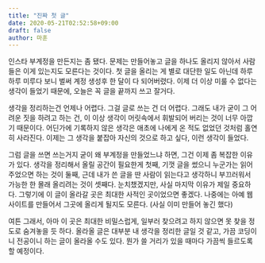 ```yaml
---
title: "진짜 첫 글"
date: 2020-05-21T02:52:58+09:00
draft: false
author: 마훈
---
```


인스타 부계정을 만든지는 좀 됐다. 문제는 만들어놓고 글을 하나도 올리지 않아서 사람들은 이게 있는지도 모른다는 것이다. 첫 글을 올리는 게 별로 대단한 일도 아닌데 하루하루 미루다 보니 벌써 계정 생성후 한 달이 다 되어버렸다. 이제 더 이상 미룰 수 없다는 생각이 들었기 때문에, 오늘은 꼭 글을 끝까지 쓰고 잘거다.

생각을 정리하는건 언제나 어렵다. 그걸 글로 쓰는 건 더 어렵다. 그래도 내가 굳이 그 어려운 짓을 하려고 하는 건, 이 이상 생각이 머릿속에서 휘발되어 버리는 것이 너무 아깝기 때문이다. 어딘가에 기록하지 않은 생각은 애초에 나에게 온 적도 없었던 것처럼 홀연히 사라진다. 이제는 그 생각을 붙잡아 자신의 것으로 하고 싶다, 이런 생각이 들었다.

그럼 글을 쓰면 쓰는거지 굳이 왜 부계정을 만들었느냐 하면, 그건 이제 좀 복잡한 이유가 있다. 생각을 정리해서 올릴 공간이 필요한게 첫째, 기껏 글을 썼으니 누군가는 읽어주었으면 하는 것이 둘째, 근데 내가 쓴 글을 딴 사람이 읽는다고 생각하니 부끄러워서 가능한 한 몰래 올리려는 것이 셋째다. 눈치챘겠지만, 사실 마지막 이유가 제일 중요하다. 그렇기에 이 글이 올라갈 곳은 최대한 사적인 곳이었으면 좋겠다. 나중에는 아예 웹사이트를 만들어서 그곳에 올리게 될지도 모른다. (사실 이미 만들어 놓긴 했다)

여튼 그래서, 아마 이 곳은 최대한 비밀스럽게, 일부러 찾으려고 하지 않으면 못 찾을 정도로 숨겨놓을 듯 하다. 올라올 글은 대부분 내 생각을 정리한 글일 것 같고, 가끔 코딩이니 전공이니 하는 글이 올라올 수도 있다. 뭔가 쓸 거리가 있을 때마다 가끔씩 들르도록 할 예정이다.